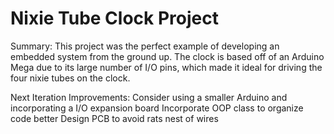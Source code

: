 # Nixie Tube Clock Project
Summary:
This project was the perfect example of developing an embedded system from the ground up. The clock is based off of an Arduino Mega due to its large number of I/O pins, which made it ideal for driving the four nixie tubes on the clock.

Next Iteration Improvements:
Consider using a smaller Arduino and incorporating a I/O expansion board
Incorporate OOP class to organize code better
Design PCB to avoid rats nest of wires

